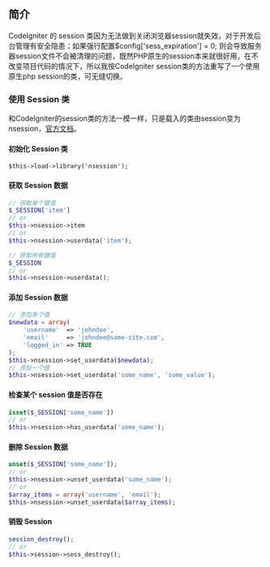 ## 简介

CodeIgniter 的 session 类因为无法做到关闭浏览器session就失效，对于开发后台管理有安全隐患；如果强行配置$config['sess_expiration'] = 0;  则会导致服务器session文件不会被清理的问题，既然PHP原生的session本来就很好用，在不改变项目代码的情况下，所以我按CodeIgniter session类的方法重写了一个使用原生php session的类，可无缝切换。

### 使用 Session 类

和CodeIgniter的session类的方法一模一样，只是载入的类由session变为nsession，[官方文档](http://codeigniter.org.cn/user_guide/libraries/sessions.html)。

#### 初始化 Session 类

```
$this->load->library('nsession');
```

#### 获取 Session 数据

```php
// 获取单个键值
$_SESSION['item']
// or
$this->nsession->item
// or
$this->nsession->userdata('item');
```

```php
// 获取所有键值
$_SESSION
// or
$this->nsession->userdata();
```

#### 添加 Session 数据

```php
// 添加多个值
$newdata = array(
    'username'  => 'johndoe',
    'email'     => 'johndoe@some-site.com',
    'logged_in' => TRUE
);
$this->nsession->set_userdata($newdata);
// 添加一个值
$this->nsession->set_userdata('some_name', 'some_value');
```

#### 检查某个 session 值是否存在

```php
isset($_SESSION['some_name'])
// or
$this->nsession->has_userdata('some_name');
```

#### 删除 Session 数据


```php
unset($_SESSION['some_name']);
// or
$this->nsession->unset_userdata('some_name');
// or
$array_items = array('username', 'email');
$this->nsession->unset_userdata($array_items);
```

#### 销毁 Session

```php
session_destroy();
// or
$this->session->sess_destroy();
```